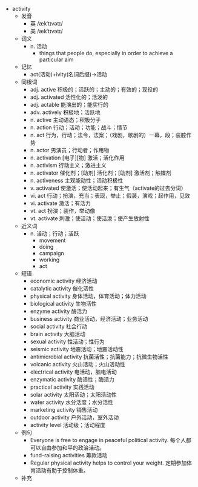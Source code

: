 - activity
  - 发音
    - 英 /ækˈtɪvətɪ/
    - 美 /ækˈtɪvətɪ/
  - 词义
    - n. 活动
      - things that people do, especially in order to achieve a particular aim
  - 记忆
    - act(活动)+ivity(名词后缀)→活动
  - 同根词
    - adj. active 积极的；活跃的；主动的；有效的；现役的
    - adj. activated 活性化的；活泼的
    - adj. actable 能演出的；能实行的
    - adv. actively 积极地；活跃地
    - n. active 主动语态；积极分子
    - n. action 行动；活动；功能；战斗；情节
    - n. act 行为，行动；法令，法案；（戏剧，歌剧的）一幕，段；装腔作势
    - n. actor 男演员；行动者；作用物
    - n. activation [电子][物] 激活；活化作用
    - n. activism 行动主义；激进主义
    - n. activator 催化剂；[助剂] 活化剂；[助剂] 激活剂；触媒剂
    - n. activeness 主观能动性；活动积极性
    - v. activated 使激活；使活动起来；有生气（activate的过去分词）
    - vi. act 行动；扮演，充当；表现，举止；假装，演戏；起作用，见效
    - vi. activate 激活；有活力
    - vt. act 扮演；装作，举动像
    - vt. activate 刺激；使活动；使活泼；使产生放射性
  - 近义词
    - n. 活动；行动；活跃
      - movement
      - doing
      - campaign
      - working
      - act
  - 短语
    - economic activity 经济活动
    - catalytic activity 催化活性
    - physical activity 身体活动，体育活动；体力活动
    - biological activity 生物活性
    - enzyme activity 酶活力
    - business activity 商业活动，经济活动；业务活动
    - social activity 社会行动
    - brain activity 大脑活动
    - sexual activity 性活动；性行为
    - seismic activity 地震活动；地震活动性
    - antimicrobial activity 抗菌活性；抗菌能力；抗微生物活性
    - volcanic activity 火山活动；火山活动性
    - electrical activity 电活动，脑电活动
    - enzymatic activity 酶活性；酶活力
    - practical activity 实践活动
    - solar activity 太阳活动；太阳活动性
    - water activity 水分活度；水分活性
    - marketing activity 销售活动
    - outdoor activity 户外活动，室外活动
    - activity level 活动级；活动程度
  - 例句
    - Everyone is free to engage in peaceful political activity. 每个人都可以自由参加和平的政治活动。
    - fund-raising activities 筹款活动
    - Regular physical activity helps to control your weight. 定期参加体育活动有助于控制体重。
  - 补充
